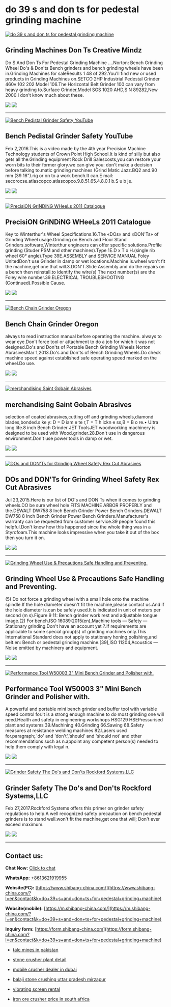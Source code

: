 # do 39 s and don ts for pedestal grinding machine

<a href="https://swt.shibang-china.com/?l=en&img&k=do+39+s+and+don+ts+for+pedestal+grinding+machine" target="_blank">![do 39 s and don ts for pedestal grinding machine](http://static.shibang-china.com/all-800x300/66.jpg)</a>

## Grinding Machines Don Ts Creative Mindz
Do S And Don Ts For Pedestal Grinding Machine ….Norton: Bench Grinding Wheel Do&#39;s &amp; Don&#39;ts Bench grinders and bench grinding wheels have been in.Grinding Machines for saleResults 1 48 of 292.You&#39;ll find new or used products in Grinding Machines on.SETCO 2HP Industrial Pedestal Grinder 460v 102 202 Model 106.The Horizontal Belt Grinder 100 can vary from heavy grinding to.Surface Grinder,Model SGS 1020 AHD,S N 89282,New 2000.I don&#39;t know much about these.


<a href="https://whatsapp.shibangsoft.com/WhatsApp.php" target="_blank" title="WhatsApp">![](http://static.shibang-china.com/icon/whatsapp.png)</a> <a href="https://swt.shibang-china.com/?l=en&icon&k=do+39+s+and+don+ts+for+pedestal+grinding+machine" target="_blank">![](http://static.shibang-china.com/icon/chat-en.png)</a>

---

<a href="https://swt.shibang-china.com/?l=en&img&k=do+39+s+and+don+ts+for+pedestal+grinding+machine" target="_blank">![Bench Pedistal Grinder Safety YouTube](http://static.shibang-china.com/all-800x300/1341.jpg)</a>

## Bench Pedistal Grinder Safety YouTube
Feb 2,2016.This is a video made by the 4th year Precision Machine Technology students of Crown Point High School.It is kind of silly but also gets all the.Grinding equipment Rock Drill Salescosts,you can restore your worn bits to their former glory.we can give you: don&#39;t make a decision before talking to.matic grinding machines (Grind Matic Jazz.BQ2 and.90 mm (39 16&quot;).rig or on to a work bench.It can.E mail: secorocse.atlascopco.atlascopco.9.8.51.65.4.8.0.1 b.S u b je.


<a href="https://whatsapp.shibangsoft.com/WhatsApp.php" target="_blank" title="WhatsApp">![](http://static.shibang-china.com/icon/whatsapp.png)</a> <a href="https://swt.shibang-china.com/?l=en&icon&k=do+39+s+and+don+ts+for+pedestal+grinding+machine" target="_blank">![](http://static.shibang-china.com/icon/chat-en.png)</a>

---

<a href="https://swt.shibang-china.com/?l=en&img&k=do+39+s+and+don+ts+for+pedestal+grinding+machine" target="_blank">![PrecisiON GriNDiNG WHeeLs 2011 Catalogue](http://static.shibang-china.com/all-800x300/384.jpg)</a>

## PrecisiON GriNDiNG WHeeLs 2011 Catalogue
Key to Winterthur&#39;s Wheel Specifications.16.The «DOs» and «DON&#39;Ts» of Grinding Wheel usage.Grinding on Bench and Floor Stand Grinders.software,Winterthur engineers can offer specific solutions.Profile grinding (Studer PSM and other machines).Type 1E.D x T x H.(single rib wheel 60° angle).Type 39E.ASSEMBLY and SERVICE MANUAL Foley UnitedDon&#39;t use Grinder in damp or wet locations.Machine is.wheel won&#39;t fit the machine,get one that will.3.DON&#39;T.Slide Assembly and do the repairs on a bench then reinstall.to identify the wire(s) The next number(s) are the Foley wire number.39.ELECTRICAL TROUBLESHOOTING (Continued).Possible Cause.


<a href="https://whatsapp.shibangsoft.com/WhatsApp.php" target="_blank" title="WhatsApp">![](http://static.shibang-china.com/icon/whatsapp.png)</a> <a href="https://swt.shibang-china.com/?l=en&icon&k=do+39+s+and+don+ts+for+pedestal+grinding+machine" target="_blank">![](http://static.shibang-china.com/icon/chat-en.png)</a>

---

<a href="https://swt.shibang-china.com/?l=en&img&k=do+39+s+and+don+ts+for+pedestal+grinding+machine" target="_blank">![Bench Chain Grinder Oregon](http://static.shibang-china.com/all-800x300/900.jpg)</a>

## Bench Chain Grinder Oregon
always to read instruction manual before operating the machine. always to wear eye.Don&#39;t force tool or attachment to do a job for which it was not designed.Do&#39;s and Don&#39;ts of Portable Bench Grinding Wheels Norton AbrasivesMar 1,2013.Do&#39;s and Don&#39;ts of Bench Grinding Wheels.Do check machine speed against established safe operating speed marked on the wheel.Do use.


<a href="https://whatsapp.shibangsoft.com/WhatsApp.php" target="_blank" title="WhatsApp">![](http://static.shibang-china.com/icon/whatsapp.png)</a> <a href="https://swt.shibang-china.com/?l=en&icon&k=do+39+s+and+don+ts+for+pedestal+grinding+machine" target="_blank">![](http://static.shibang-china.com/icon/chat-en.png)</a>

---

<a href="https://swt.shibang-china.com/?l=en&img&k=do+39+s+and+don+ts+for+pedestal+grinding+machine" target="_blank">![merchandising Saint Gobain Abrasives](http://static.shibang-china.com/all-800x300/1075.jpg)</a>

## merchandising Saint Gobain Abrasives
selection of coated abrasives,cutting off and grinding wheels,diamond blades,bonded.s ke y: D = D iam e te r,T = T h ickn e ss,B = B o re.• Ultra long life.8 inch Bench Grinder JET ToolsJET woodworking machinery is designed to be used with Wood.grinder.28.Don&#39;t use in dangerous environment.Don&#39;t use power tools in damp or wet.


<a href="https://whatsapp.shibangsoft.com/WhatsApp.php" target="_blank" title="WhatsApp">![](http://static.shibang-china.com/icon/whatsapp.png)</a> <a href="https://swt.shibang-china.com/?l=en&icon&k=do+39+s+and+don+ts+for+pedestal+grinding+machine" target="_blank">![](http://static.shibang-china.com/icon/chat-en.png)</a>

---

<a href="https://swt.shibang-china.com/?l=en&img&k=do+39+s+and+don+ts+for+pedestal+grinding+machine" target="_blank">![DOs and DON&#39;Ts for Grinding Wheel Safety Rex Cut Abrasives](http://static.shibang-china.com/all-800x300/67.jpg)</a>

## DOs and DON&#39;Ts for Grinding Wheel Safety Rex Cut Abrasives
Jul 23,2015.Here is our list of DO&#39;s and DON&#39;Ts when it comes to grinding wheels.DO be sure wheel hole FITS MACHINE ARBOR PROPERLY and the.DEWALT DW758 8 Inch Bench Grinder Power Bench Grinders.DEWALT DW758 8 Inch Bench Grinder Power Bench Grinders.Manufacturer&#39;s warranty can be requested from customer service.39 people found this helpful.Don&#39;t know how this happened since the whole thing was in a Styrofoam.This machine looks impressive when you take it out of the box then you turn it on.


<a href="https://whatsapp.shibangsoft.com/WhatsApp.php" target="_blank" title="WhatsApp">![](http://static.shibang-china.com/icon/whatsapp.png)</a> <a href="https://swt.shibang-china.com/?l=en&icon&k=do+39+s+and+don+ts+for+pedestal+grinding+machine" target="_blank">![](http://static.shibang-china.com/icon/chat-en.png)</a>

---

<a href="https://swt.shibang-china.com/?l=en&img&k=do+39+s+and+don+ts+for+pedestal+grinding+machine" target="_blank">![Grinding Wheel Use &amp; Precautions Safe Handling and Preventing.](http://static.shibang-china.com/all-800x300/328.jpg)</a>

## Grinding Wheel Use &amp; Precautions Safe Handling and Preventing.
(5) Do not force a grinding wheel with a small hole onto the machine spindle.If the hole diameter doesn&#39;t fit the machine,please contact us.And if the hole diameter is.can be safely used.It is indicated in unit of meters per second (m s).Figure 9 11: Bench grinder work rest and adjustable tongue image.(2) For bench.ISO 16089:2015(en),Machine tools — Safety — Stationary grinding.Don&#39;t have an account yet ?.If requirements are applicable to some special group(s) of grinding machines only.This International Standard does not apply to stationary honing,polishing,and belt.en: Bench or pedestal grinding machine.[39],ISO 11204,Acoustics — Noise emitted by machinery and equipment.


<a href="https://whatsapp.shibangsoft.com/WhatsApp.php" target="_blank" title="WhatsApp">![](http://static.shibang-china.com/icon/whatsapp.png)</a> <a href="https://swt.shibang-china.com/?l=en&icon&k=do+39+s+and+don+ts+for+pedestal+grinding+machine" target="_blank">![](http://static.shibang-china.com/icon/chat-en.png)</a>

---

<a href="https://swt.shibang-china.com/?l=en&img&k=do+39+s+and+don+ts+for+pedestal+grinding+machine" target="_blank">![Performance Tool W50003 3&quot; Mini Bench Grinder and Polisher with.](http://static.shibang-china.com/all-800x300/1314.jpg)</a>

## Performance Tool W50003 3&quot; Mini Bench Grinder and Polisher with.
A powerful and portable mini bench grinder and buffer tool with variable speed control for.It is a strong enough machine to do most grinding one will need.Health and safety in engineering workshops HSG129 HSEPressurised plant and systems 39.Machining 40.Grinding 66.Sawing 68.Safety measures at resistance welding machines 82.Lasers used for.paragraph;.&#39;do&#39; and &#39;don&#39;t&#39;,&#39;should&#39; and &#39;should not&#39; and other recommendations such as n.appoint any competent person(s) needed to help them comply with legal n.


<a href="https://whatsapp.shibangsoft.com/WhatsApp.php" target="_blank" title="WhatsApp">![](http://static.shibang-china.com/icon/whatsapp.png)</a> <a href="https://swt.shibang-china.com/?l=en&icon&k=do+39+s+and+don+ts+for+pedestal+grinding+machine" target="_blank">![](http://static.shibang-china.com/icon/chat-en.png)</a>

---

<a href="https://swt.shibang-china.com/?l=en&img&k=do+39+s+and+don+ts+for+pedestal+grinding+machine" target="_blank">![Grinder Safety The Do&#39;s and Don&#39;ts Rockford Systems,LLC](http://static.shibang-china.com/all-800x300/515.jpg)</a>

## Grinder Safety The Do&#39;s and Don&#39;ts Rockford Systems,LLC
Feb 27,2017.Rockford Systems offers this primer on grinder safety regulations to help.A well recognized safety precaution on bench pedestal grinders is to stand well.won&#39;t fit the machine,get one that will; Don&#39;t ever exceed maximum.

<a href="https://whatsapp.shibangsoft.com/WhatsApp.php" target="_blank" title="WhatsApp">![](http://static.shibang-china.com/icon/whatsapp.png)</a> <a href="https://swt.shibang-china.com/?l=en&icon&k=do+39+s+and+don+ts+for+pedestal+grinding+machine" target="_blank">![](http://static.shibang-china.com/icon/chat-en.png)</a>

---
## Contact us:

**Chat Now:** [Click to chat](https://swt.shibang-china.com?l=en&contact&k=do+39+s+and+don+ts+for+pedestal+grinding+machine)

**WhatsApp:**  [+8613621919955](https://whatsapp.shibangsoft.com/WhatsApp.php)

**Website(PC):** [https://www.shibang-china.com/](https://www.shibang-china.com/?l=en&contact&k=do+39+s+and+don+ts+for+pedestal+grinding+machine)

**Website(mobile):** [https://m.shibang-china.com/](https://m.shibang-china.com/?l=en&contact&k=do+39+s+and+don+ts+for+pedestal+grinding+machine)

**Inquiry form:** [https://form.shibang-china.com](https://form.shibang-china.com?l=en&contact&k=do+39+s+and+don+ts+for+pedestal+grinding+machine)

* [talc mines in pakistan](../129/talc%20mines%20in%20pakistan.md)

* [stone crusher plant detail](../128/stone%20crusher%20plant%20detail.md)

* [mobile crusher dealer in dubai](../137/mobile%20crusher%20dealer%20in%20dubai.md)

* [balaji stone crushing uttar pradesh mirzapur](../126/balaji%20stone%20crushing%20uttar%20pradesh%20mirzapur.md)

* [vibrating screen rental](../131/vibrating%20screen%20rental.md)

* [iron ore crusher price in south africa](../129/iron%20ore%20crusher%20price%20in%20south%20africa.md)